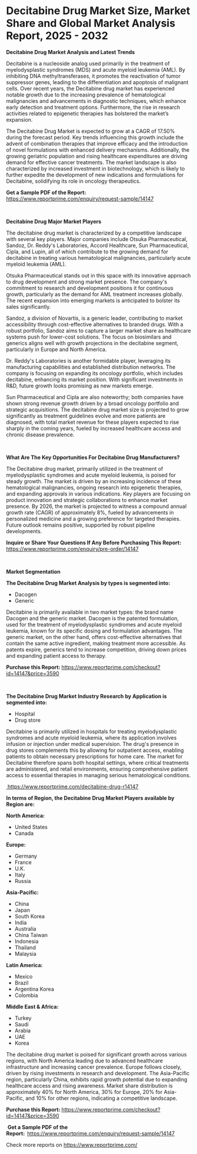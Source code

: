 <p><h1>Decitabine Drug Market Size, Market Share and Global Market Analysis Report, 2025 - 2032</h1></p><p><strong>Decitabine Drug Market Analysis and Latest Trends</strong></p>
<p><p>Decitabine is a nucleoside analog used primarily in the treatment of myelodysplastic syndromes (MDS) and acute myeloid leukemia (AML). By inhibiting DNA methyltransferases, it promotes the reactivation of tumor suppressor genes, leading to the differentiation and apoptosis of malignant cells. Over recent years, the Decitabine drug market has experienced notable growth due to the increasing prevalence of hematological malignancies and advancements in diagnostic techniques, which enhance early detection and treatment options. Furthermore, the rise in research activities related to epigenetic therapies has bolstered the market’s expansion.</p><p>The Decitabine Drug Market is expected to grow at a CAGR of 17.50% during the forecast period. Key trends influencing this growth include the advent of combination therapies that improve efficacy and the introduction of novel formulations with enhanced delivery mechanisms. Additionally, the growing geriatric population and rising healthcare expenditures are driving demand for effective cancer treatments. The market landscape is also characterized by increased investment in biotechnology, which is likely to further expedite the development of new indications and formulations for Decitabine, solidifying its role in oncology therapeutics.</p></p>
<p><strong>Get a Sample PDF of the Report:&nbsp;</strong> <a href="https://www.reportprime.com/enquiry/request-sample/14147?utm_campaign=2564&utm_medium=2&utm_source=Github&utm_content=ia&utm_term=20032025&utm_id=decitabine-drug">https://www.reportprime.com/enquiry/request-sample/14147</a></p>
<p>&nbsp;</p>
<p><strong>Decitabine Drug Major Market Players</strong></p>
<p><p>The decitabine drug market is characterized by a competitive landscape with several key players. Major companies include Otsuka Pharmaceutical, Sandoz, Dr. Reddy's Laboratories, Accord Healthcare, Sun Pharmaceutical, Cipla, and Lupin, all of which contribute to the growing demand for decitabine in treating various hematological malignancies, particularly acute myeloid leukemia (AML).</p><p>Otsuka Pharmaceutical stands out in this space with its innovative approach to drug development and strong market presence. The company's commitment to research and development positions it for continuous growth, particularly as the demand for AML treatment increases globally. The recent expansion into emerging markets is anticipated to bolster its sales significantly.</p><p>Sandoz, a division of Novartis, is a generic leader, contributing to market accessibility through cost-effective alternatives to branded drugs. With a robust portfolio, Sandoz aims to capture a larger market share as healthcare systems push for lower-cost solutions. The focus on biosimilars and generics aligns well with growth projections in the decitabine segment, particularly in Europe and North America.</p><p>Dr. Reddy's Laboratories is another formidable player, leveraging its manufacturing capabilities and established distribution networks. The company is focusing on expanding its oncology portfolio, which includes decitabine, enhancing its market position. With significant investments in R&D, future growth looks promising as new markets emerge.</p><p>Sun Pharmaceutical and Cipla are also noteworthy; both companies have shown strong revenue growth driven by a broad oncology portfolio and strategic acquisitions. The decitabine drug market size is projected to grow significantly as treatment guidelines evolve and more patients are diagnosed, with total market revenue for these players expected to rise sharply in the coming years, fueled by increased healthcare access and chronic disease prevalence.</p></p>
<p>&nbsp;</p>
<p><strong>What Are The Key Opportunities For Decitabine Drug Manufacturers?</strong></p>
<p><p>The Decitabine drug market, primarily utilized in the treatment of myelodysplastic syndromes and acute myeloid leukemia, is poised for steady growth. The market is driven by an increasing incidence of these hematological malignancies, ongoing research into epigenetic therapies, and expanding approvals in various indications. Key players are focusing on product innovation and strategic collaborations to enhance market presence. By 2026, the market is projected to witness a compound annual growth rate (CAGR) of approximately 8%, fueled by advancements in personalized medicine and a growing preference for targeted therapies. Future outlook remains positive, supported by robust pipeline developments.</p></p>
<p><strong>Inquire or Share Your Questions If Any Before Purchasing This Report:</strong> <a href="https://www.reportprime.com/enquiry/pre-order/14147?utm_campaign=2564&utm_medium=2&utm_source=Github&utm_content=ia&utm_term=20032025&utm_id=decitabine-drug">https://www.reportprime.com/enquiry/pre-order/14147</a></p>
<p>&nbsp;</p>
<p><strong>Market Segmentation</strong></p>
<p><strong>The Decitabine Drug Market Analysis by types is segmented into:</strong></p>
<p><ul><li>Dacogen</li><li>Generic</li></ul></p>
<p><p>Decitabine is primarily available in two market types: the brand name Dacogen and the generic market. Dacogen is the patented formulation, used for the treatment of myelodysplastic syndromes and acute myeloid leukemia, known for its specific dosing and formulation advantages. The generic market, on the other hand, offers cost-effective alternatives that contain the same active ingredient, making treatment more accessible. As patents expire, generics tend to increase competition, driving down prices and expanding patient access to therapy.</p></p>
<p><strong>Purchase this Report:&nbsp;</strong><a href="https://www.reportprime.com/checkout?id=14147&price=3590&utm_campaign=2564&utm_medium=2&utm_source=Github&utm_content=ia&utm_term=20032025&utm_id=decitabine-drug">https://www.reportprime.com/checkout?id=14147&price=3590</a></p>
<p>&nbsp;</p>
<p><strong>The Decitabine Drug Market Industry Research by Application is segmented into:</strong></p>
<p><ul><li>Hospital</li><li>Drug store</li></ul></p>
<p><p>Decitabine is primarily utilized in hospitals for treating myelodysplastic syndromes and acute myeloid leukemia, where its application involves infusion or injection under medical supervision. The drug's presence in drug stores complements this by allowing for outpatient access, enabling patients to obtain necessary prescriptions for home care. The market for Decitabine therefore spans both hospital settings, where critical treatments are administered, and retail environments, ensuring comprehensive patient access to essential therapies in managing serious hematological conditions.</p></p>
<p><a href="https://www.reportprime.com/decitabine-drug-r14147?utm_campaign=2564&utm_medium=2&utm_source=Github&utm_content=ia&utm_term=20032025&utm_id=decitabine-drug">&nbsp;https://www.reportprime.com/decitabine-drug-r14147</a></p>
<p><strong>In terms of Region, the Decitabine Drug Market Players available by Region are:</strong></p>
<p>
    <p> <strong> North America: </strong>
        <ul>
            <li>United States</li>
            <li>Canada</li>
        </ul>
        </p> 
    <p> <strong> Europe: </strong>
        <ul>
            <li>Germany</li>
            <li>France</li>
            <li>U.K.</li>
            <li>Italy</li>
            <li>Russia</li>
        </ul>
        </p> 
    <p> <strong> Asia-Pacific: </strong>
        <ul>
            <li>China</li>
            <li>Japan</li>
            <li>South Korea</li>
            <li>India</li>
            <li>Australia</li>
            <li>China Taiwan</li>
            <li>Indonesia</li>
            <li>Thailand</li>
            <li>Malaysia</li>
        </ul>
        </p> 
    <p> <strong> Latin America: </strong>
        <ul>
            <li>Mexico</li>
            <li>Brazil</li>
            <li>Argentina Korea</li>
            <li>Colombia</li>
        </ul>
        </p> 
    <p> <strong> Middle East & Africa: </strong>
        <ul>
            <li>Turkey</li>
            <li>Saudi</li>
            <li>Arabia</li>
            <li>UAE</li>
            <li>Korea</li>
        </ul>
    </p>
    </p>
<p><p>The decitabine drug market is poised for significant growth across various regions, with North America leading due to advanced healthcare infrastructure and increasing cancer prevalence. Europe follows closely, driven by rising investments in research and development. The Asia-Pacific region, particularly China, exhibits rapid growth potential due to expanding healthcare access and rising awareness. Market share distribution is approximately 40% for North America, 30% for Europe, 20% for Asia-Pacific, and 10% for other regions, indicating a competitive landscape.</p></p>
<p><strong>Purchase this Report: </strong><a href="https://www.reportprime.com/checkout?id=14147&price=3590&utm_campaign=2564&utm_medium=2&utm_source=Github&utm_content=ia&utm_term=20032025&utm_id=decitabine-drug">https://www.reportprime.com/checkout?id=14147&price=3590</a></p>
<p>&nbsp;<strong>Get a Sample PDF of the Report:&nbsp;&nbsp;</strong><a href="https://www.reportprime.com/enquiry/request-sample/14147?utm_campaign=2564&utm_medium=2&utm_source=Github&utm_content=ia&utm_term=20032025&utm_id=decitabine-drug">https://www.reportprime.com/enquiry/request-sample/14147</a></p>
<p><strong></strong></p>
<p>Check more reports on <a href="https://www.reportprime.com/?utm_campaign=2564&utm_medium=2&utm_source=Github&utm_content=ia&utm_term=20032025&utm_id=decitabine-drug">https://www.reportprime.com/</a></p>